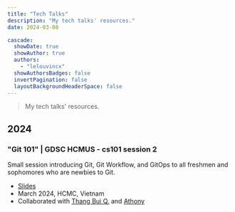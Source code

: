 ```yaml
---
title: "Tech Talks"
description: "My tech talks' resources."
date: 2024-03-08

cascade:
  showDate: true
  showAuthor: true
  authors:
    - "lelouvincx"
  showAuthorsBadges: false
  invertPagination: false
  layoutBackgroundHeaderSpace: false
---
```


> My tech talks' resources.

## 2024

### "Git 101" | GDSC HCMUS - cs101 session 2

Small session introducing Git, Git Workflow, and GitOps to all freshmen and sophomores who are newbies to Git.

- [Slides](https://docs.google.com/presentation/d/1Blo2AtYyFfNt01bplJ9DDu9Ep-tDLOYy/edit?usp=sharing&ouid=103140571492200827282&rtpof=true&sd=true)
- March 2024, HCMC, Vietnam
- Collaborated with [Thang Bui Q.](https://github.com/thangbuiq) and [Athony](https://github.com/anthony2708)
